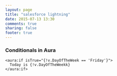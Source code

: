 ```yaml
---
layout: page
title: "salesforce lightning"
date: 2015-07-13 13:30
comments: true
sharing: false
footer: true
---
```


### Conditionals in Aura
```
<aura:if isTrue="{!v.DayOfTheWeek == 'Friday'}">
  Today is {!v.DayOfTheWeekk}
</aura:if>
```
